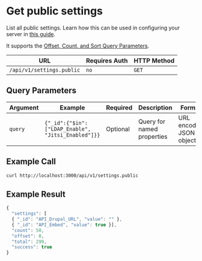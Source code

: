 # Get public settings

List all public settings. Learn how this can be used in configuring your server in [this guide](https://docs.rocket.chat/quick-start/environment-configuration/environment-variables#other-environment-variables).

It supports the [Offset, Count, and Sort Query Parameters](../../pagination.md).

| URL                       | Requires Auth | HTTP Method |
| ------------------------- | ------------- | ----------- |
| `/api/v1/settings.public` | `no`          | `GET`       |

## Query Parameters

| Argument | Example                                            | Required | Description                | Format                  |
| -------- | -------------------------------------------------- | -------- | -------------------------- | ----------------------- |
| `query`  | `{"_id":{"$in":["LDAP_Enable", "Jitsi_Enabled"]}}` | Optional | Query for named properties | URL encoded JSON object |

## Example Call

```bash
curl http://localhost:3000/api/v1/settings.public
```

## Example Result

```javascript
{
  "settings": [
  { "_id": "API_Drupal_URL", "value": "" },
  { "_id": "API_Embed", "value": true }],
  "count": 50,
  "offset": 0,
  "total": 299,
  "success": true
}
```
